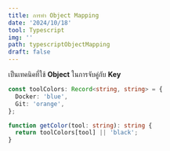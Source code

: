 ```yaml
---
title: การทำ Object Mapping
date: '2024/10/18'
tool: Typescript
img: ''
path: typescriptObjectMapping
draft: false
---
```


เป็นเทคนิคที่ใช้ **Object** ในการจับคู่กับ **Key**
```ts
const toolColors: Record<string, string> = {
  Docker: 'blue',
  Git: 'orange',
};

function getColor(tool: string): string {
  return toolColors[tool] || 'black';
}
```
